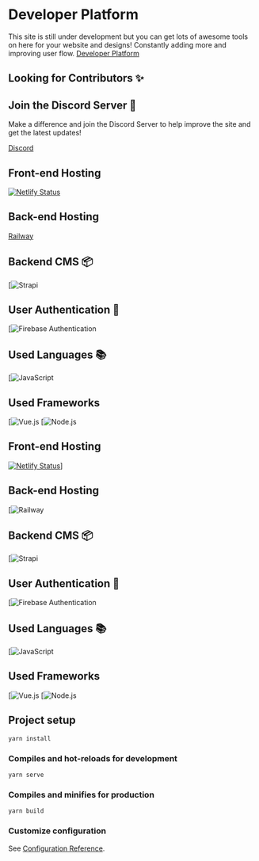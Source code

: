 # Developer Platform

This site is still under development but you can get lots of awesome tools on here for your website and designs! 
Constantly adding more and improving user flow.
[Developer Platform](https://developerplatform.net/)

## Looking for Contributors ✨

## Join the Discord Server 🎉
Make a difference and join the Discord Server to help improve the site and get the latest updates!

[Discord](https://discord.com/invite/3nfeEgcYgh)


## Front-end Hosting
[![Netlify Status](https://api.netlify.com/api/v1/badges/2b59b341-4ba0-4c1d-8159-e0b8b49752f5/deploy-status)](https://app.netlify.com/sites/developerplatform/deploys)

## Back-end Hosting
[Railway](https://img.shields.io/badge/Railway-0B0D0E.svg?style=for-the-badge&logo=Railway&logoColor=white)

## Backend CMS 📦
[![Strapi](https://img.shields.io/badge/Strapi-2F2E8B.svg?style=for-the-badge&logo=Strapi&logoColor=white)

## User Authentication 🔐
[![Firebase Authentication](https://img.shields.io/badge/Firebase-FFCA28.svg?style=for-the-badge&logo=Firebase&logoColor=black)

## Used Languages 📚
[![JavaScript](https://img.shields.io/badge/JavaScript-F7DF1E.svg?style=for-the-badge&logo=JavaScript&logoColor=black)

## Used Frameworks
[![Vue.js](https://img.shields.io/badge/Vue.js-4FC08D.svg?style=for-the-badge&logo=vuedotjs&logoColor=white)
[![Node.js](https://img.shields.io/badge/Node.js-339933.svg?style=for-the-badge&logo=nodedotjs&logoColor=white)

## Front-end Hosting
[![Netlify Status](https://api.netlify.com/api/v1/badges/2b59b341-4ba0-4c1d-8159-e0b8b49752f5/deploy-status)](https://app.netlify.com/sites/developerplatform/deploys)]


## Back-end Hosting
[![Railway](https://img.shields.io/badge/Railway-0B0D0E.svg?style=for-the-badge&logo=Railway&logoColor=white)

## Backend CMS 📦
[![Strapi](https://img.shields.io/badge/Strapi-2F2E8B.svg?style=for-the-badge&logo=Strapi&logoColor=white)

## User Authentication 🔐
[![Firebase Authentication](https://img.shields.io/badge/Firebase-FFCA28.svg?style=for-the-badge&logo=Firebase&logoColor=black)

## Used Languages 📚
[![JavaScript](https://img.shields.io/badge/JavaScript-F7DF1E.svg?style=for-the-badge&logo=JavaScript&logoColor=black)

## Used Frameworks
[![Vue.js](https://img.shields.io/badge/Vue.js-4FC08D.svg?style=for-the-badge&logo=vuedotjs&logoColor=white)
[![Node.js](https://img.shields.io/badge/Node.js-339933.svg?style=for-the-badge&logo=nodedotjs&logoColor=white)

## Project setup
```
yarn install
```

### Compiles and hot-reloads for development
```
yarn serve
```

### Compiles and minifies for production
```
yarn build
```

### Customize configuration
See [Configuration Reference](https://cli.vuejs.org/config/).
